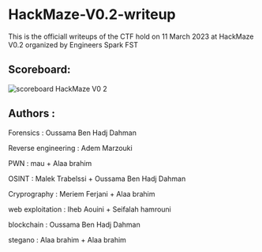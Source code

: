 # HackMaze-V0.2-writeup
This is the officiall writeups of the CTF hold on 11 March 2023 at HackMaze V0.2 organized by Engineers Spark FST

## Scoreboard:

![scoreboard HackMaze V0 2](https://user-images.githubusercontent.com/63789665/224573373-2999892e-87aa-43bd-9c39-feadaa8bb7c7.png)

## Authors :

Forensics : Oussama Ben Hadj Dahman

Reverse engineering : Adem Marzouki

PWN : mau + Alaa brahim

OSINT : Malek Trabelssi + Oussama Ben Hadj Dahman

Cryprography : Meriem Ferjani + Alaa brahim

web exploitation : Iheb Aouini + Seifalah hamrouni

blockchain : Oussama Ben Hadj Dahman

stegano : Alaa brahim + Alaa brahim
